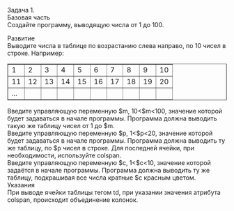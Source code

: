Задача 1.<br>
Базовая часть<br>
Создайте программу, выводящую числа от 1 до 100.<br>

Развитие<br>
Выводите числа в таблице по возрастанию слева направо, по 10 чисел в строке. Например:<br>
<table border="1">
<tr>
<td>1</td><td>2</td><td>3</td><td>4</td><td>5</td><td>6</td><td>7</td><td>8</td><td>9</td><td>10</td>
</tr>
<tr>
<td>11</td><td>12</td><td>13</td><td>14</td><td>15</td><td>16</td><td>17</td><td>18</td><td>19</td><td>20</td>
</tr>
<tr>
<td>...</td><td></td><td></td><td></td><td></td><td></td><td></td><td></td><td></td><td></td>
</tr>
</table>
Введите управляющую переменную $m, 10<$m<100, значение которой будет задаваться в начале программы. Программа должна выводить такую же таблицу чисел от 1 до $m.<br>
Введите управляющую переменную $p, 1<$p<20, значение которой будет задаваться в начале программы. Программа должна выводить ту же таблицу, по $p чисел в строке. Для последней ячейки, при необходимости, используйте colspan.<br>
Введите управляющую переменную $c, 1<$c<10, значение которой задаётся в начале программы. Программа должна выводить ту же таблицу, подкрашивая все числа кратные $c красным цветом.<br>
Указания<br>
При выводе ячейки таблицы тегом td, при указании значения атрибута colspan, происходит объединение колонок.<br>
